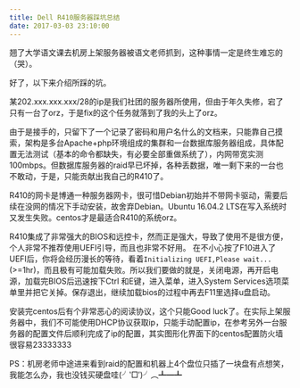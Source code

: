 ```yaml
---
title: Dell R410服务器踩坑总结
date: 2017-03-03 23:10:00
---
```


翘了大学语文课去机房上架服务器被语文老师抓到，这种事情一定是终生难忘的（哭）。

好了，以下来介绍所踩的坑。

某202.xxx.xxx.xxx/28的ip是我们社团的服务器所使用，但由于年久失修，宕了只有一台了orz，于是fix的这个任务就落到了我的头上了orz。

由于是接手的，只留下了一个记录了密码和用户名什么的文档来，只能靠自己摸索，架构是多台Apache+php环境组成的集群和一台数据库服务器组成，具体配置无法测试（基本的命令都缺失，有必要全部重做系统了），内网带宽实测100mbps。但数据库服务器的raid早已坏掉，各种丢数据，唯一剩下来的一台也不敢动，于是，只能贡献出我自己的R410了。

R410的网卡是博通一种服务器网卡，很可惜Debian初始并不带网卡驱动，需要后续在没网的情况下手动安装，故舍弃Debian。Ubuntu 16.04.2 LTS在写入系统时又发生失败。centos才是最适合R410的系统orz。

R410集成了非常强大的BIOS和远控卡，然而正是强大，导致了使用不是很方便，个人非常不推荐使用UEFI引导，而且也非常不好用。
在不小心按了F10进入了UEFI后，你将会经历漫长的等待，看着`Initializing UEFI,Please wait...`(>=1hr)，而且极有可能加载失败。所以我们要做的就是，关闭电源，再开启电源，加载完BIOS后迅速按下Ctrl 和E键，进入菜单，进入System Services选项菜单里并把它关掉。保存退出，继续加载bios的过程中再去F11里选择u盘启动。

安装完centos后有个非常恶心的阅读协议，这个只能Good luck了。在实际上架服务器中，我们不可能使用DHCP协议获取ip，只能手动配置ip，在参考另外一台服务器的配置文件后顺利完成了ip的配置，其实图形化界面下的centos配置防火墙很容易23333333

PS：机房老师中途进来看到raid的配置和机器上4个盘位只插了一块盘有点想笑，我能怎么办，我也没钱买硬盘哇(╯‵□′)╯︵┻━┻

<!--more-->
